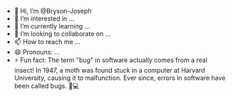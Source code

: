 - 👋 Hi, I’m @Bryson-Joseph
- 👀 I’m interested in ...
- 🌱 I’m currently learning ...
- 💞️ I’m looking to collaborate on ...
- 📫 How to reach me ...
- 😄 Pronouns: ...
- ⚡ Fun fact: The term "bug" in software actually comes from a real insect! In 1947, a moth was found stuck in a computer at Harvard University, causing it to malfunction. Ever since, errors in software have been called bugs. 🐛💻

<!---
Bryson-Joseph/Bryson-Joseph is a ✨ special ✨ repository because its `README.md` (this file) appears on your GitHub profile.
You can click the Preview link to take a look at your changes.
--->

